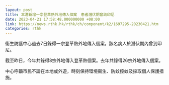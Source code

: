 ```yaml
---
layout: post
title: 本港新增一宗登革熱外地傳入個案　患者潛伏期曾訪印尼
date: 2023-04-21 17:58:48.000000000 +08:00
link: https://news.rthk.hk/rthk/ch/component/k2/1697295-20230421.htm
categories: rthk
---
```


衞生防護中心過去7日錄得一宗登革熱外地傳入個案，該名病人於潛伏期內曾到印尼。

截至昨日，今年共錄得8宗外地傳入登革熱個案。去年共錄得26宗外地傳入個案。

中心呼籲市民不論在本地或外遊，時刻保持環境衞生、防蚊控蚊及採取個人保護措施。
